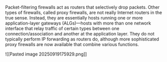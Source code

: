 Packet-filtering firewalls act as routers that selectively drop packets. Other types of firewalls, called proxy firewalls, are not really Internet routers in the true sense. Instead, they are essentially hosts running one or more application-layer gateways (ALGs)—hosts with more than one network interface that relay traffic of certain types between one connection/association and another at the application layer. They do not typically perform IP forwarding as routers do, although more sophisticated proxy firewalls are now available that combine various functions.

![[Pasted image 20250919175929.png]]
